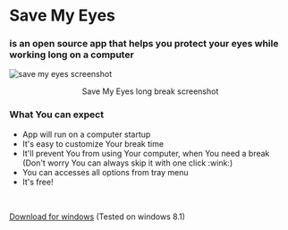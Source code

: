 <h1> Save My Eyes </h1>
<p>
<h3>is an open source app that helps you protect your eyes while working long on a computer</h3>
<img align="center" src="https://i.ibb.co/94DJ8DP/rsz-5f7c7771956a8.jpg" alt="save my eyes screenshot">
<p align="center">Save My Eyes long break screenshot</p>
<h3>What You can expect</h3>
<ul>
<li>App will run on a computer startup</li> 
<li>It's easy to customize Your break time</li> 
<li>It'll prevent You from using Your computer, when You need a break (Don't worry You can always skip it with one click :wink:)</li> 
<li>You can accesses all options from tray menu</li>
<li>It's free!</li> 
</ul>
<br/>
<p><a href="files/save-my-eyes Setup 0.1.2.exe">Download for windows</a> (Tested on windows 8.1)</p>
<br/>
</p>

